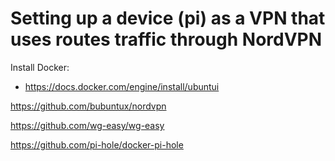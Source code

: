 # Setting up a device (pi) as a VPN that uses routes traffic through NordVPN

Install Docker:
  - https://docs.docker.com/engine/install/ubuntui


https://github.com/bubuntux/nordvpn

https://github.com/wg-easy/wg-easy

https://github.com/pi-hole/docker-pi-hole
